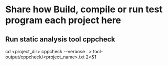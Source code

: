 # Share how Build, compile or run test program each project here

## Run static analysis tool cppcheck
cd <project_dir>
cppcheck --verbose . > tool-output/cppcheck/<project_name>.txt 2>&1
